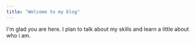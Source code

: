 ```yaml
---
title: "Welcome to my blog"
---
```


I'm glad you are here. I plan to talk about my skills and learn a little about who i am.
